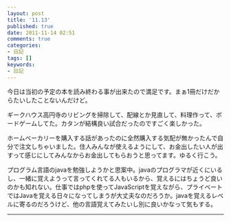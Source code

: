 ```yaml
---
layout: post
title: '11.13'
published: true
date: 2011-11-14 02:51
comments: true
categories:
- 日記
tags: []
keywords:
- 日記
---
```

今日は当初の予定の本を読み終わる事が出来たので満足です。まぁ1冊だけだからたいしたことないんだけど。

ギークハウス高円寺のリビングを掃除して、配線とか見直して、料理作って、ボードゲームしてた。カタンが結構良い試合だったのですごく楽しかった。

ホームベーカリーを購入する話があったのに全然購入する気配が無かったんで自分で注文しちゃいました。住人みんなが使えるようにして、お金出したい人が出すって感じにしてみんなからお金出してもらおうと思ってます。ゆるく行こう。

プログラム言語のjavaを勉強しようかと思案中。javaのプログラマが近くにいるし、一緒に覚えようって言ってくれてる人もいるから、覚えるにはちょうど良いのかも知れない。仕事ではphpを使ってJavaScriptを覚えながら、プライベートではJavaを覚える日々になってしまうが大丈夫なのだろうか。javaを覚えるレベルに寄るのだろうけど、他の言語覚えてみたいし別に良いかなって気もする。

---

